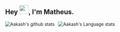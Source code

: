 ## Hey <img src="https://github.com/TheDudeThatCode/TheDudeThatCode/blob/master/Assets/Hi.gif" width="29px">, I'm Matheus.
<!--
**isupersky/isupersky** is a ✨ _special_ ✨ repository because its `README.md` (this file) appears on your GitHub profile.
Here are some ideas to get you started:
- 🔭 I’m currently working on ...
- 🌱 I’m currently learning ...
- 👯 I’m looking to collaborate on ...
- 🤔 I’m looking for help with ...
- 💬 Ask me about ...
- 📫 How to reach me: ...
- 😄 Pronouns: ...
- ⚡ Fun fact: ...
-->


![Aakash's github stats](https://github-readme-stats.vercel.app/api?username=MatheusMoraes66&show_icons=true&hide_border=true)&nbsp;&nbsp;
![Aakash's Language stats](https://github-readme-stats-eight-theta.vercel.app/api/top-langs/?username=MatheusMoraes66&layout=compact&langs_count=8&hide_border=true)
<br />
